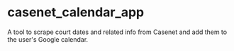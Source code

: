 # casenet_calendar_app
A tool to scrape court dates and related info from Casenet and add them to the user's Google calendar. 
